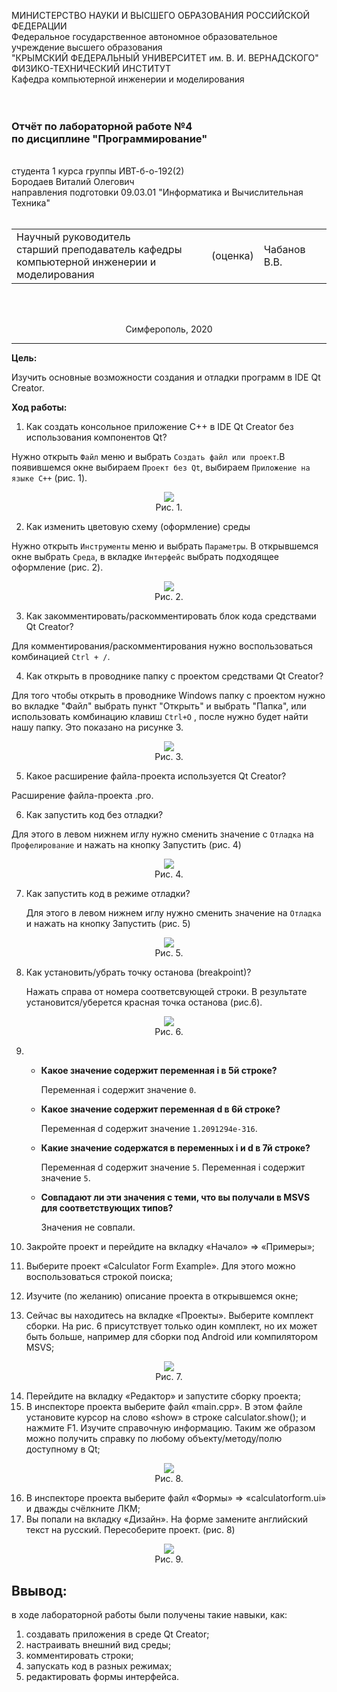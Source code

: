 МИНИСТЕРСТВО НАУКИ  И ВЫСШЕГО ОБРАЗОВАНИЯ РОССИЙСКОЙ ФЕДЕРАЦИИ  
Федеральное государственное автономное образовательное учреждение высшего образования  
"КРЫМСКИЙ ФЕДЕРАЛЬНЫЙ УНИВЕРСИТЕТ им. В. И. ВЕРНАДСКОГО"  
ФИЗИКО-ТЕХНИЧЕСКИЙ ИНСТИТУТ  
Кафедра компьютерной инженерии и моделирования
<br/><br/>
​
### Отчёт по лабораторной работе №4 <br/> по дисциплине "Программирование"
<br/>
​
студента 1 курса группы ИВТ-б-о-192(2)<br/>
Бородаев Виталий Олегович<br/>
направления подготовки 09.03.01 "Информатика и Вычислительная Техника"
<br/>
​
<table>
<tr><td>Научный руководитель<br/> старший преподаватель кафедры<br/> компьютерной инженерии и моделирования</td>
<td>(оценка)<br/></td>
<td>Чабанов В.В.</td>
</tr>
</table>
<br/><br/>
<p align="center">Симферополь, 2020</p>
<hr>

**Цель:**

 Изучить основные возможности создания и отладки программ в IDE Qt Creator.

**Ход работы:**

1. Как создать консольное приложение С++ в IDE Qt Creator без использования компонентов Qt?
   
  Нужно открыть `Файл` меню и выбрать `Создать файл или проект`.В появившемся окне выбираем `Проект без Qt`, выбираем `Приложение на языке C++` (рис. 1). 
    
<center>
<img src="resources\1.png"><br/>
Рис. 1.</center>

2. Как изменить цветовую схему (оформление) среды

Нужно открыть `Инструменты` меню и выбрать `Параметры`. В открывшемся окне выбрать `Среда`, в вкладке `Интерфейс` выбрать подходящее оформление (рис. 2).
        
<center>
<img src="resources\2.png"><br/>
Рис. 2.</center>
    
3. Как закомментировать/раскомментировать блок кода средствами Qt Creator?
    
Для комментирования/раскомментирования нужно воспользоваться комбинацией `Ctrl + /`.

4. Как открыть в проводнике папку с проектом средствами Qt Creator?
    
Для того чтобы открыть в проводнике Windows папку с проектом нужно во вкладке "Файл" выбрать пункт "Открыть" и выбрать "Папка", или использовать комбинацию клавиш `Ctrl+O` , после нужно будет найти нашу папку. Это показано на рисунке 3.
   
<center>
<img src="resources\3.png"><br/>
Рис. 3.</center>
   
5. Какое расширение файла-проекта используется Qt Creator?
    
Расширение файла-проекта .pro.
    
6. Как запустить код без отладки?

Для этого в левом нижнем иглу нужно сменить значение с `Отладка` на `Профелирование` и нажать на кнопку Запустить (рис. 4)
    
<center>
<img src="resources\5.png"><br/>
Рис. 4.</center>
   
7. Как запустить код в режиме отладки?

    Для этого в левом нижнем иглу нужно сменить значение на `Отладка` и нажать на кнопку Запустить (рис. 5)

<center>
<img src="resources\4.png"><br/>
Рис. 5.</center>

8. Как установить/убрать точку останова (breakpoint)?

    Нажать справа от номера соответсвующей строки. В результате установится/уберется красная точка останова (рис.6).

<center>
<img src="resources\6.png"><br/>
Рис. 6.</center>

9. 
    * **Какое значение содержит переменная i в 5й строке?**
    
        Переменная i содержит значение `0`.
        
    * **Какое значение содержит переменная d в 6й строке?**
    
        Переменная d содержит значение `1.2091294e-316`.
        
    * **Какие значение содержатся в переменных i и  d в 7й строке?**
    
        Переменная d содержит значение `5`. Переменная i содержит значение `5`.
        
    * **Совпадают ли эти значения с теми, что вы получали в MSVS для соответствующих типов?**
    
        Значения не совпали.

10.    Закройте проект и перейдите на вкладку «Начало» => «Примеры»;
11.  Выберите проект «Calculator Form Example». Для этого можно воспользоваться строкой поиска;
12.  Изучите (по желанию) описание проекта в открывшемся окне;
13.  Сейчас вы находитесь на вкладке «Проекты». Выберите комплект сборки. На рис. 6 присутствует только один комплект, но их может быть больше, например для сборки под Android или компилятором MSVS;
    
<center>
<img src="resources\7.png"><br/>
Рис. 7.</center>

14.  Перейдите на вкладку «Редактор» и запустите сборку проекта;
15.  В инспекторе проекта выберите файл «main.cpp». В этом файле установите курсор на слово «show» в строке calculator.show(); и нажмите F1. Изучите справочную информацию. Таким же образом можно получить справку по любому объекту/методу/полю доступному в Qt;
    
<center>
<img src="resources\8.png"><br/>
Рис. 8.</center>

16.  В инспекторе проекта выберите файл «Формы» => «calculatorform.ui» и дважды счёлкните ЛКМ;
17.  Вы попали на вкладку «Дизайн». На форме замените английский текст на русский. Пересоберите проект. (рис. 8)
    
 <center>
<img src="resources\9.png"><br/>
Рис. 9.</center>

## Ввывод: ##

в ходе лабораторной работы были получены такие навыки, как:
1. создавать приложения в среде Qt Creator;
2. настраивать внешний вид среды;
3. комментировать строки;
4. запускать код в разных режимах;
5. редактировать формы интерфейса.
